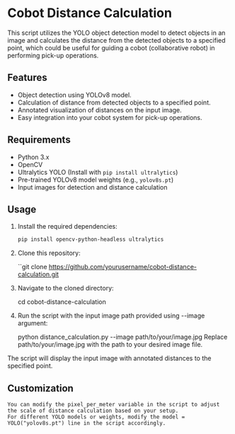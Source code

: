 # Cobot Distance Calculation

This script utilizes the YOLO object detection model to detect objects in an image and calculates the distance from the detected objects to a specified point, which could be useful for guiding a cobot (collaborative robot) in performing pick-up operations.

## Features

- Object detection using YOLOv8 model.
- Calculation of distance from detected objects to a specified point.
- Annotated visualization of distances on the input image.
- Easy integration into your cobot system for pick-up operations.

## Requirements

- Python 3.x
- OpenCV
- Ultralytics YOLO (Install with `pip install ultralytics`)
- Pre-trained YOLOv8 model weights (e.g., `yolov8s.pt`)
- Input images for detection and distance calculation

## Usage

1. Install the required dependencies:

   ```bash
   pip install opencv-python-headless ultralytics
   
2. Clone this repository:
   
   ``git clone https://github.com/yourusername/cobot-distance-calculation.git

4. Navigate to the cloned directory:
   
   cd cobot-distance-calculation

5. Run the script with the input image path provided using --image argument:

   python distance_calculation.py --image path/to/your/image.jpg
   Replace path/to/your/image.jpg with the path to your desired image file.

The script will display the input image with annotated distances to the specified point.


## Customization
    You can modify the pixel_per_meter variable in the script to adjust the scale of distance calculation based on your setup.
    For different YOLO models or weights, modify the model = YOLO("yolov8s.pt") line in the script accordingly.



